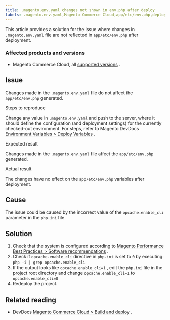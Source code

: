 ```yaml
---
title: .magento.env.yaml changes not shown in env.php after deploy
labels: .magento.env.yaml,Magento Commerce Cloud,app/etc/env.php,deploy,deployment,deployment error,env.php,environment variables,php.ini,troubleshooting
---
```


This article provides a solution for the issue where changes in `.magento.env.yaml` file are not reflected in `app/etc/env.php` after deployment.

### Affected products and versions

* Magento Commerce Cloud, all [supported versions](https://magento.com/sites/default/files/magento-software-lifecycle-policy.pdf) .

## Issue

Changes made in the `.magento.env.yaml` file do not affect the `app/etc/env.php` generated.

Steps to reproduce

Change any value in `.magento.env.yaml` and push to the server, where it should define the configuration (and deployment settings) for the currently checked-out environment. For steps, refer to Magento DevDocs [Environment Variables > Deploy Variables](https://devdocs.magento.com/cloud/env/variables-deploy.html) .

Expected result

Changes made in the `.magento.env.yaml` file affect the `app/etc/env.php` generated.

Actual result

The changes have no effect on the `app/etc/env.php` variables after deployment.

## Cause

The issue could be caused by the incorrect value of the `opcache.enable_cli` parameter in the `php.ini` file.

## Solution

1. Check that the system is configured according to [Magento Performance Best Practices > Software recommendations](https://devdocs.magento.com/guides/v2.4/performance-best-practices/software.html) .    
1. Check if `opcache.enable_cli` directive in `php.ini` is set to `0` by executing: `php -i | grep opcache.enable_cli`     
1. If the output looks like `opcache.enable_cli=1` , edit the `php.ini` file in the project root directory and change `opcache.enable_cli=1` to `opcache.enable_cli=0`     
1. Redeploy the project.    

## Related reading

* DevDocs [Magento Commerce Cloud > Build and deploy](https://devdocs.magento.com/cloud/project/magento-env-yaml.html) .

